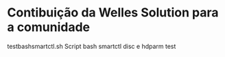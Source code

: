 # Contibuição da Welles Solution para a comunidade
testbashsmartctl.sh Script  bash  smartctl disc e hdparm test 

